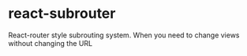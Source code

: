# react-subrouter
React-router style subrouting system. When you need to change views without changing the URL
